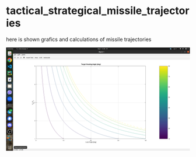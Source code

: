 # tactical_strategical_missile_trajectories
here is shown grafics and calculations of missile trajectories 

![Glisada_Section_1_Module_2_Collision_Triangle.m](https://github.com/yuriystupak2020/tactical_strategical_missile_trajectories/blob/main/Glisada_Section_1_Module_2_Collision_Triangle.png)

